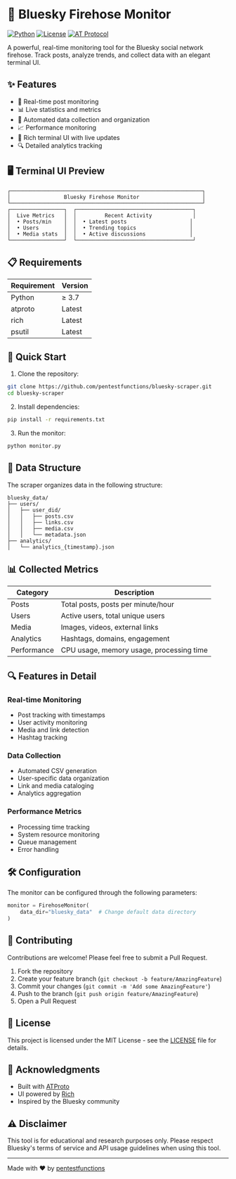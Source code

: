 # 🌌 Bluesky Firehose Monitor

[![Python](https://img.shields.io/badge/Python-3.7+-blue.svg)](https://www.python.org/downloads/)
[![License](https://img.shields.io/badge/License-MIT-green.svg)](LICENSE)
[![AT Protocol](https://img.shields.io/badge/AT%20Protocol-Compatible-blue.svg)](https://atproto.com/)

A powerful, real-time monitoring tool for the Bluesky social network firehose. Track posts, analyze trends, and collect data with an elegant terminal UI.

## ✨ Features

- 🔄 Real-time post monitoring
- 📊 Live statistics and metrics
- 💾 Automated data collection and organization
- 📈 Performance monitoring
- 🎨 Rich terminal UI with live updates
- 🔍 Detailed analytics tracking

## 🖥️ Terminal UI Preview

```
┌─────────────────────────────────────────────────────────────┐
│                 Bluesky Firehose Monitor                    │
└─────────────────────────────────────────────────────────────┘
┌─────────────────┐  ┌─────────────────────────────────────┐
│  Live Metrics   │  │         Recent Activity             │
│  • Posts/min    │  │  • Latest posts                    │
│  • Users        │  │  • Trending topics                 │
│  • Media stats  │  │  • Active discussions              │
└─────────────────┘  └─────────────────────────────────────┘
```

## 📋 Requirements

| Requirement | Version |
|------------|---------|
| Python | ≥ 3.7 |
| atproto | Latest |
| rich | Latest |
| psutil | Latest |

## 🚀 Quick Start

1. Clone the repository:
```bash
git clone https://github.com/pentestfunctions/bluesky-scraper.git
cd bluesky-scraper
```

2. Install dependencies:
```bash
pip install -r requirements.txt
```

3. Run the monitor:
```bash
python monitor.py
```

## 📁 Data Structure

The scraper organizes data in the following structure:

```
bluesky_data/
├── users/
│   ├── user_did/
│   │   ├── posts.csv
│   │   ├── links.csv
│   │   ├── media.csv
│   │   └── metadata.json
├── analytics/
│   └── analytics_{timestamp}.json
```

## 📊 Collected Metrics

| Category | Description |
|----------|-------------|
| Posts | Total posts, posts per minute/hour |
| Users | Active users, total unique users |
| Media | Images, videos, external links |
| Analytics | Hashtags, domains, engagement |
| Performance | CPU usage, memory usage, processing time |

## 🔍 Features in Detail

### Real-time Monitoring
- Post tracking with timestamps
- User activity monitoring
- Media and link detection
- Hashtag tracking

### Data Collection
- Automated CSV generation
- User-specific data organization
- Link and media cataloging
- Analytics aggregation

### Performance Metrics
- Processing time tracking
- System resource monitoring
- Queue management
- Error handling

## 🛠️ Configuration

The monitor can be configured through the following parameters:

```python
monitor = FirehoseMonitor(
    data_dir="bluesky_data"  # Change default data directory
)
```

## 🤝 Contributing

Contributions are welcome! Please feel free to submit a Pull Request.

1. Fork the repository
2. Create your feature branch (`git checkout -b feature/AmazingFeature`)
3. Commit your changes (`git commit -m 'Add some AmazingFeature'`)
4. Push to the branch (`git push origin feature/AmazingFeature`)
5. Open a Pull Request

## 📝 License

This project is licensed under the MIT License - see the [LICENSE](LICENSE) file for details.

## 🙏 Acknowledgments

- Built with [ATProto](https://atproto.com/)
- UI powered by [Rich](https://github.com/Textualize/rich)
- Inspired by the Bluesky community

## ⚠️ Disclaimer

This tool is for educational and research purposes only. Please respect Bluesky's terms of service and API usage guidelines when using this tool.

---

Made with ❤️ by [pentestfunctions](https://github.com/pentestfunctions)

